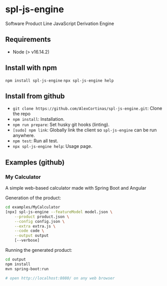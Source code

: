 # spl-js-engine

Software Product Line JavaScript Derivation Engine

## Requirements

- Node (> v16.14.2)

## Install with npm

`npm install spl-js-engine`
`npx spl-js-engine help`

## Install from github

- `git clone https://github.com/AlexCortinas/spl-js-engine.git`: Clone the repo
- `npm install`: Installation.
- `npm run prepare`: Set husky git hooks (linting).
- `[sudo] npm link`: Globally link the client so `spl-js-engine` can be run anywhere.
- `npm test`: Run all test.
- `npx spl-js-engine help`: Usage page.

## Examples (github)

### My Calculator

A simple web-based calculator made with Spring Boot and Angular

Generation of the product:

```bash
cd examples/MyCalculator
[npx] spl-js-engine --featureModel model.json \
    --product product.json \
    --config config.json \
    --extra extra.js \
    --code code \
    --output output
    [--verbose]
```

Running the generated product:

```bash
cd output
npm install
mvn spring-boot:run

# open http://localhost:8080/ on any web browser
```
